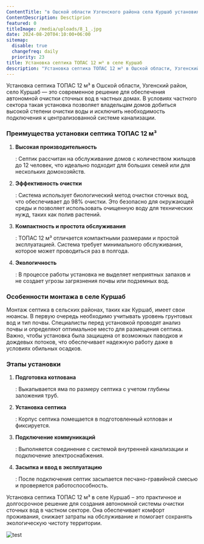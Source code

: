 ```yaml
---
ContentTitle: "в Ошской области Узгенского района села Куршаб установили септик ТОПАС 12 м³ "
ContentDescription: Desctiprion
featured: 0
titleImage: /media/uploads/8_1_.jpg
date: 2024-08-20T04:10:00+06:00
sitemap:
  disable: true
  changefreq: daily
  priority: 23
title: Установка септика ТОПАС 12 м³ в селе Куршаб
description: "Установка септика ТОПАС 12 м³ в Ошской области, Узгенский район, село Куршаб "
---
```

Установка септика ТОПАС 12 м³ в Ошской области, Узгенский район, село Куршаб — это современное решение для обеспечения автономной очистки сточных вод в частных домах. В условиях частного сектора такая установка позволяет владельцам домов добиться высокой степени очистки воды и исключить необходимость подключения к централизованной системе канализации.

### Преимущества установки септика ТОПАС 12 м³

1. **Высокая производительность**

   : Септик рассчитан на обслуживание домов с количеством жильцов до 12 человек, что идеально подходит для больших семей или для нескольких домохозяйств.
2. **Эффективность очистки**

   : Система использует биологический метод очистки сточных вод, что обеспечивает до 98% очистки. Это безопасно для окружающей среды и позволяет использовать очищенную воду для технических нужд, таких как полив растений.
3. **Компактность и простота обслуживания**

   : ТОПАС 12 м³ отличается компактными размерами и простой эксплуатацией. Система требует минимального обслуживания, которое может проводиться раз в полгода.
4. **Экологичность**

   : В процессе работы установка не выделяет неприятных запахов и не создает угрозы загрязнения почвы или подземных вод.

### Особенности монтажа в селе Куршаб

Монтаж септика в сельских районах, таких как Куршаб, имеет свои нюансы. В первую очередь необходимо учитывать уровень грунтовых вод и тип почвы. Специалисты перед установкой проводят анализ почвы и определяют оптимальное место для размещения септика. Важно, чтобы установка была защищена от возможных паводков и дождевых потоков, что обеспечивает надежную работу даже в условиях обильных осадков.

### Этапы установки

1. **Подготовка котлована**

   : Выкапывается яма по размеру септика с учетом глубины заложения труб.
2. **Установка септика**

   : Корпус септика помещается в подготовленный котлован и фиксируется.
3. **Подключение коммуникаций**

   : Выполняется соединение с системой внутренней канализации и подключение электроснабжения.
4. **Засыпка и ввод в эксплуатацию**

   : После подключения септик засыпается песчано-гравийной смесью и проверяется работоспособность.

Установка септика ТОПАС 12 м³ в селе Куршаб – это практичное и долгосрочное решение для создания автономной системы очистки сточных вод в частном секторе. Она обеспечивает комфорт проживания, снижает затраты на обслуживание и помогает сохранять экологическую чистоту территории.

![test](/media/uploads/untitled_7_.jpg "title")

